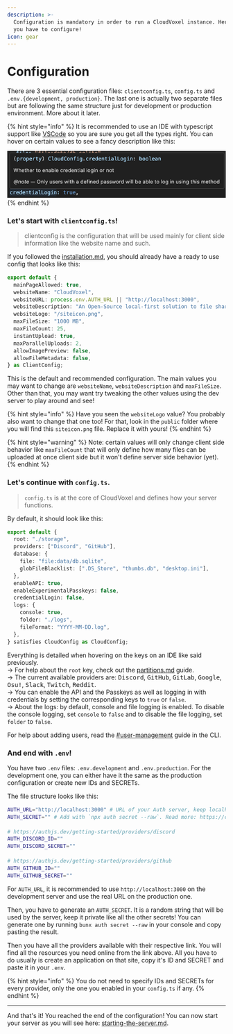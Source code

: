 ```yaml
---
description: >-
  Configuration is mandatory in order to run a CloudVoxel instance. Here's what
  you have to configure!
icon: gear
---
```


# Configuration

There are 3 essential configuration files: `clientconfig.ts`, `config.ts` and `.env.{development, production}`. The last one is actually two separate files but are following the same structure just for development or production environment. More about it later.

{% hint style="info" %}
It is recommended to use an IDE with typescript support like [VSCode](https://code.visualstudio.com) so you are sure you get all the types right. You can hover on certain values to see a fancy description like this:

<img src="../.gitbook/assets/type-description.png" alt="" data-size="original">
{% endhint %}

### Let's start with `clientconfig.ts`!

> clientconfig is the configuration that will be used mainly for client side information like the website name and such.

If you followed the [installation.md](installation.md "mention"), you should already have a ready to use config that looks like this:

```typescript
export default {
  mainPageAllowed: true,
  websiteName: "CloudVoxel",
  websiteURL: process.env.AUTH_URL || "http://localhost:3000",
  websiteDescription: "An Open-Source local-first solution to file sharing.",
  websiteLogo: "/siteicon.png",
  maxFileSize: "1000 MB",
  maxFileCount: 25,
  instantUpload: true,
  maxParallelUploads: 2,
  allowImagePreview: false,
  allowFileMetadata: false,
} as ClientConfig;
```

This is the default and recommended configuration. The main values you may want to change are `websiteName`, `websiteDescription` and `maxFileSize`. Other than that, you may want try tweaking the other values using the dev server to play around and see!

{% hint style="info" %}
Have you seen the `websiteLogo` value? You probably also want to change that one too! For that, look in the `public` folder where you will find this `siteicon.png` file. Replace it with yours!
{% endhint %}

{% hint style="warning" %}
Note: certain values will only change client side behavior like `maxFileCount` that will only define how many files can be uploaded at once client side but it won't define server side behavior (yet).
{% endhint %}

### Let's continue with `config.ts`.

> `config.ts` is at the core of CloudVoxel and defines how your server functions.

By default, it should look like this:

```typescript
export default {
  root: "./storage",
  providers: ["Discord", "GitHub"],
  database: {
    file: "file:data/db.sqlite",
    globFileBlacklist: [".DS_Store", "thumbs.db", "desktop.ini"],
  },
  enableAPI: true,
  enableExperimentalPasskeys: false,
  credentialLogin: false,
  logs: {
    console: true,
    folder: "./logs",
    fileFormat: "YYYY-MM-DD.log",
  },
} satisfies CloudConfig as CloudConfig;

```

Everything is detailed when hovering on the keys on an IDE like said previously.\
-> For help about the `root` key, check out the [partitions.md](partitions.md "mention") guide.\
-> The current available providers are: <kbd>Discord</kbd>, <kbd>GitHub</kbd>, <kbd>GitLab</kbd>, <kbd>Google</kbd>, <kbd>Osu!</kbd>, <kbd>Slack</kbd>, <kbd>Twitch</kbd>, <kbd>Reddit</kbd>.\
-> You can enable the API and the Passkeys as well as logging in with credentials by setting the corresponding keys to `true` or `false`.\
-> About the logs: by default, console and file logging is enabled. To disable the console logging, set `console` to `false` and to disable the file logging, set `folder` to `false`.

For help about adding users, read the [#user-management](cli.md#user-management "mention") guide in the CLI.

### And end with `.env`!

You have two `.env` files: `.env.development` and `.env.production`. For the development one, you can either have it the same as the production configuration or create new IDs and SECRETs.

The file structure looks like this:

```sh
AUTH_URL="http://localhost:3000" # URL of your Auth server, keep localhost for development
AUTH_SECRET="" # Add with `npx auth secret --raw`. Read more: https://cli.authjs.dev

# https://authjs.dev/getting-started/providers/discord
AUTH_DISCORD_ID=""
AUTH_DISCORD_SECRET=""

# https://authjs.dev/getting-started/providers/github
AUTH_GITHUB_ID=""
AUTH_GITHUB_SECRET=""
```

For `AUTH_URL`, it is recommended to use `http://localhost:3000` on the development server and use the real URL on the production one.

Then, you have to generate an `AUTH_SECRET`. It is a random string that will be used by the server, keep it private like all the other secrets! You can generate one by running `bunx auth secret --raw` in your console and copy pasting the result.

Then you have all the providers available with their respective link. You will find all the resources you need online from the link above. All you have to do usually is create an application on that site, copy it's ID and SECRET and paste it in your `.env`.

{% hint style="info" %}
You do not need to specify IDs and SECRETs for every provider, only the one you enabled in your `config.ts` if any.
{% endhint %}

***

And that's it! You reached the end of the configuration! You can now start your server as you will see here: [starting-the-server.md](starting-the-server.md "mention").
